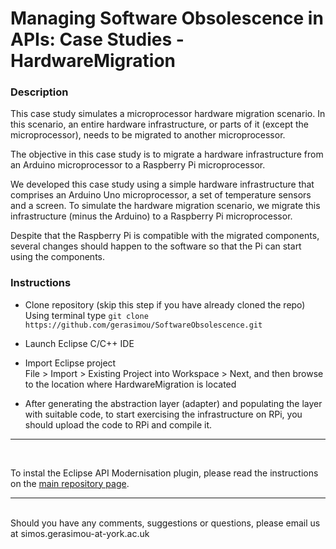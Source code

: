 # Managing Software Obsolescence in APIs: Case Studies - HardwareMigration

### Description
This case study simulates a microprocessor hardware migration scenario. In this scenario, an entire hardware infrastructure, or parts of it (except the microprocessor), needs to be migrated to another microprocessor.

The objective in this case study is to migrate a hardware infrastructure from an Arduino microprocessor to a Raspberry Pi microprocessor.

We developed this case study using a simple hardware infrastructure that comprises an Arduino Uno microprocessor, a set of temperature sensors and a screen. To simulate the hardware migration scenario,
we migrate this infrastructure (minus the Arduino) to a Raspberry Pi microprocessor.

Despite that the Raspberry Pi is compatible with the migrated components, several changes should happen to the software so that the Pi can start using the components.


### Instructions

* Clone  repository (skip this step if you have already cloned the repo)
<br/>Using terminal type ```git clone https://github.com/gerasimou/SoftwareObsolescence.git```

* Launch Eclipse C/C++ IDE

* Import Eclipse project
<br/> File > Import > Existing Project into Workspace > Next, and then browse to the location where HardwareMigration is located

* After generating the abstraction layer (adapter) and populating the layer with suitable code, to start exercising the infrastructure on RPi, you should upload the code to RPi and compile it.
---
<br/>

To instal the Eclipse API Modernisation plugin, please read the instructions on the
[main repository page](https://github.com/gerasimou/SoftwareObsolescence#managing-software-obsolescence-in-apis).

***
<br/>Should you have any comments, suggestions or questions, please email us at simos.gerasimou-at-york.ac.uk
